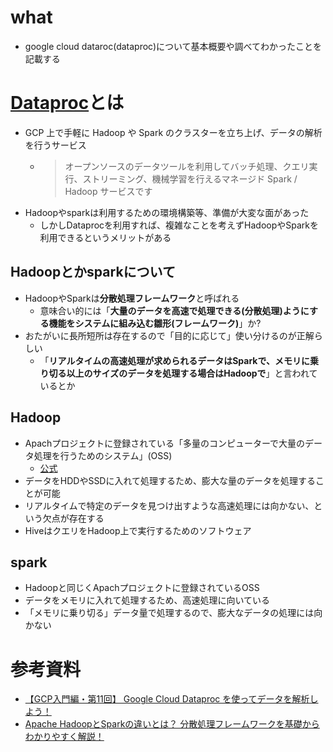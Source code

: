 # what
- google cloud dataroc(dataproc)について基本概要や調べてわかったことを記載する


# [Dataproc](https://cloud.google.com/dataproc/docs/concepts/overview?hl=ja)とは
- GCP 上で手軽に Hadoop や Spark のクラスターを立ち上げ、データの解析を行うサービス
    - > オープンソースのデータツールを利用してバッチ処理、クエリ実行、ストリーミング、機械学習を行えるマネージド Spark / Hadoop サービスです
- Hadoopやsparkは利用するための環境構築等、準備が大変な面があった
    - しかしDataprocを利用すれば、複雑なことを考えずHadoopやSparkを利用できるというメリットがある


## Hadoopとかsparkについて
- HadoopやSparkは**分散処理フレームワーク**と呼ばれる
    - 意味合い的には「**大量のデータを高速で処理できる(分散処理)ようにする機能をシステムに組み込む雛形(フレームワーク)**」か?
- おたがいに長所短所は存在するので「目的に応じて」使い分けるのが正解らしい
    - 「**リアルタイムの高速処理が求められるデータはSparkで、メモリに乗り切る以上のサイズのデータを処理する場合はHadoopで**」と言われているとか

## Hadoop
- Apachプロジェクトに登録されている「多量のコンピューターで大量のデータ処理を行うためのシステム」(OSS)
    - [公式](https://hadoop.apache.org/)
- データをHDDやSSDに入れて処理するため、膨大な量のデータを処理することが可能
- リアルタイムで特定のデータを見つけ出すような高速処理には向かない、という欠点が存在する
- HiveはクエリをHadoop上で実行するためのソフトウェア

## spark
- Hadoopと同じくApachプロジェクトに登録されているOSS
- データをメモリに入れて処理するため、高速処理に向いている
- 「メモリに乗り切る」データ量で処理するので、膨大なデータの処理には向かない


# 参考資料
 - [【GCP入門編・第11回】 Google Cloud Dataproc を使ってデータを解析しよう！](https://www.topgate.co.jp/gcp11-analyze-data-using-google-cloud-dataproc)
 - [Apache HadoopとSparkの違いとは？ 分散処理フレームワークを基礎からわかりやすく解説！](https://data.wingarc.com/hadoop_spark-20912)
